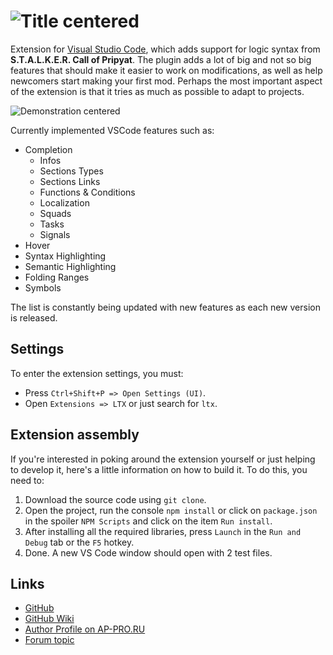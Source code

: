 # ![Title centered](modding-tools-images/ltx-support-Title.gif)

Extension for [Visual Studio Code](https://code.visualstudio.com/), which adds support for logic syntax from **S.T.A.L.K.E.R. Call of Pripyat**. The plugin adds a lot of big and not so big features that should make it easier to work on modifications, as well as help newcomers start making your first mod. Perhaps the most important aspect of the extension is that it tries as much as possible to adapt to projects.

![Demonstration centered](modding-tools-images/ltx-support-Demonstration.gif)

Currently implemented VSCode features such as:

* Completion
  * Infos
  * Sections Types
  * Sections Links
  * Functions & Conditions
  * Localization
  * Squads
  * Tasks
  * Signals
* Hover
* Syntax Highlighting
* Semantic Highlighting
* Folding Ranges
* Symbols

The list is constantly being updated with new features as each new version is released.

## Settings

To enter the extension settings, you must:

* Press `Ctrl+Shift+P => Open Settings (UI)`.
* Open `Extensions => LTX` or just search for `ltx`.

## Extension assembly

If you're interested in poking around the extension yourself or just helping to develop it, here's a little information on how to build it. To do this, you need to:

1. Download the source code using `git clone`.
2. Open the project, run the console `npm install` or click on `package.json` in the spoiler `NPM Scripts` and click on the item `Run install`.
3. After installing all the required libraries, press `Launch` in the `Run and Debug` tab or the `F5` hotkey.
4. Done. A new VS Code window should open with 2 test files.

## Links

* [GitHub](https://github.com/AziatkaVictor/ltx-support)
* [GitHub Wiki](https://github.com/AziatkaVictor/ltx-support/wiki)
* [Author Profile on AP-PRO.RU](https://ap-pro.ru/profile/6-aziatkavictor/)
* [Forum topic](https://ap-pro.ru/forums/topic/3561-vscode-podderzhka-sintaksisa-cop/)
